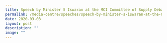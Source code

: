 ```yaml
---
title: Speech by Minister S Iswaran at the MCI Committee of Supply Debate 2020
permalink: /media-centre/speeches/speech-by-minister-s-iswaran-at-the-mci-committee-of-supply-debate-2020/
date: 2020-03-03
layout: post
description: ""
image: ""
---
```

